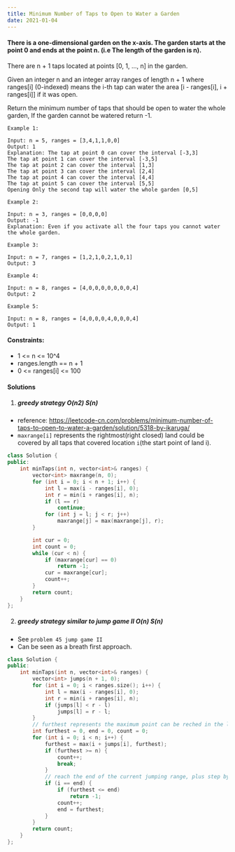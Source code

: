 ```yaml
---
title: Minimum Number of Taps to Open to Water a Garden
date: 2021-01-04
---
```

#### There is a one-dimensional garden on the x-axis. The garden starts at the point 0 and ends at the point n. (i.e The length of the garden is n).

There are n + 1 taps located at points [0, 1, ..., n] in the garden.

Given an integer n and an integer array ranges of length n + 1 where ranges[i] (0-indexed) means the i-th tap can water the area [i - ranges[i], i + ranges[i]] if it was open.

Return the minimum number of taps that should be open to water the whole garden, If the garden cannot be watered return -1.

 

```
Example 1:

Input: n = 5, ranges = [3,4,1,1,0,0]
Output: 1
Explanation: The tap at point 0 can cover the interval [-3,3]
The tap at point 1 can cover the interval [-3,5]
The tap at point 2 can cover the interval [1,3]
The tap at point 3 can cover the interval [2,4]
The tap at point 4 can cover the interval [4,4]
The tap at point 5 can cover the interval [5,5]
Opening Only the second tap will water the whole garden [0,5]

Example 2:

Input: n = 3, ranges = [0,0,0,0]
Output: -1
Explanation: Even if you activate all the four taps you cannot water the whole garden.

Example 3:

Input: n = 7, ranges = [1,2,1,0,2,1,0,1]
Output: 3

Example 4:

Input: n = 8, ranges = [4,0,0,0,0,0,0,0,4]
Output: 2

Example 5:

Input: n = 8, ranges = [4,0,0,0,4,0,0,0,4]
Output: 1
```

 

#### Constraints:

-    1 <= n <= 10^4
-    ranges.length == n + 1
-    0 <= ranges[i] <= 100


#### Solutions

1. ##### greedy strategy  O(n2) S(n)

- reference: https://leetcode-cn.com/problems/minimum-number-of-taps-to-open-to-water-a-garden/solution/5318-by-ikaruga/
- `maxrange[i]` represents the rightmost(right closed) land could be covered by all taps that covered location `i`(the start point of land i).

```cpp
class Solution {
public:
    int minTaps(int n, vector<int>& ranges) {
        vector<int> maxrange(n, 0);
        for (int i = 0; i < n + 1; i++) {
            int l = max(i - ranges[i], 0);
            int r = min(i + ranges[i], n);
            if (l == r)
                continue;
            for (int j = l; j < r; j++)
                maxrange[j] = max(maxrange[j], r);
        }

        int cur = 0;
        int count = 0;
        while (cur < n) {
            if (maxrange[cur] == 0)
                return -1;
            cur = maxrange[cur];
            count++;
        }
        return count;
    }
};
```


2. ##### greedy strategy similar to jump game II  O(n) S(n)

- See `problem 45 jump game II`
- Can be seen as a breath first approach.

```cpp
class Solution {
public:
    int minTaps(int n, vector<int>& ranges) {
        vector<int> jumps(n + 1, 0);
        for (int i = 0; i < ranges.size(); i++) {
            int l = max(i - ranges[i], 0);
            int r = min(i + ranges[i], n);
            if (jumps[l] < r - l)
                jumps[l] = r - l;
        }
        // furthest represents the maximum point can be reched in the last jumping range
        int furthest = 0, end = 0, count = 0;
        for (int i = 0; i < n; i++) {
            furthest = max(i + jumps[i], furthest);
            if (furthest >= n) {
                count++;
                break;
            }
            // reach the end of the current jumping range, plus step by 1 representing the last jump
            if (i == end) {
                if (furthest <= end)
                    return -1;
                count++;
                end = furthest;
            }
        }
        return count;
    }
};
```